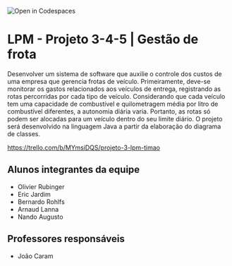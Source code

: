 ![Open in Codespaces](https://classroom.github.com/assets/open-in-codespaces-abfff4d4e15f9e1bd8274d9a39a0befe03a0632bb0f153d0ec72ff541cedbe34.svg)
# LPM - Projeto 3-4-5 | Gestão de frota
Desenvolver um sistema de software que auxilie o controle dos custos de uma empresa que 
gerencia frotas de veículo. Primeiramente, deve-se monitorar os gastos relacionados aos 
veículos de entrega, registrando as rotas percorridas por cada tipo de veículo. Considerando 
que cada veículo tem uma capacidade de combustível e quilometragem  média  por  litro  de 
combustível diferentes, a autonomia diária varia. Portanto, as rotas só podem ser alocadas 
para um veículo dentro do seu limite diário. O projeto será desenvolvido na linguagem Java a 
partir da elaboração do diagrama de classes.

https://trello.com/b/MYmsiDQS/projeto-3-lpm-timao

## Alunos integrantes da equipe

* Olivier Rubinger
* Eric Jardim
* Bernardo Rohlfs
* Arnaud Lanna
* Nando Augusto

## Professores responsáveis

* João Caram

